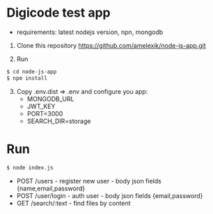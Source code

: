 # Digicode test app

- requirements: latest nodejs version, npn, mongodb


1) Clone this repository https://github.com/amelexik/node-js-app.git

2) Run 
```sh
$ cd node-js-app
$ npm install 
```

3) Copy .env.dist => .env and configure you app:
    - MONGODB_URL
    - JWT_KEY
    - PORT=3000
    - SEARCH_DIR=storage

# Run

```sh
$ node index.js
```

 - POST /users - register new user - body json fields {name,email,password}
 - POST /user/login - auth user -  body json fields {email,password}
 - GET /search/:text - find files by content
